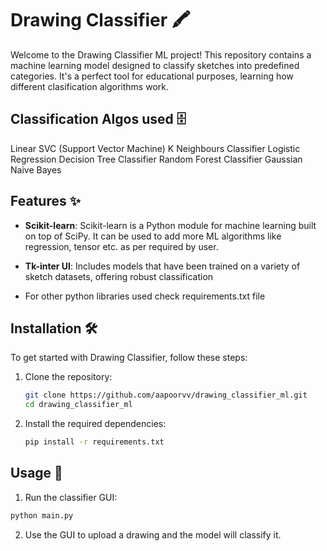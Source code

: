 
# Drawing Classifier 🖍

Welcome to the Drawing Classifier ML project! This repository contains a machine learning model designed to classify sketches into predefined categories. It's a perfect tool for educational purposes, learning how different clasification algorithms work.

## Classification Algos used 🗄

Linear SVC (Support Vector Machine)
K Neighbours Classifier
Logistic Regression
Decision Tree Classifier
Random Forest Classifier
Gaussian Naive Bayes

## Features ✨

- **Scikit-learn**: Scikit-learn is a Python module for machine learning built on top of SciPy. It can be used to add more ML algorithms like regression, tensor etc. as per required by user.

- **Tk-inter UI**: Includes models that have been trained on a variety of sketch datasets, offering robust classification

- For other python libraries used check requirements.txt file

## Installation 🛠️

To get started with Drawing Classifier, follow these steps:

1. Clone the repository:
   ```bash
   git clone https://github.com/aapoorvv/drawing_classifier_ml.git
   cd drawing_classifier_ml

2. Install the required dependencies:
   ```bash
   pip install -r requirements.txt
   
## Usage 🔎
1. Run the classifier GUI:
```bash
python main.py
```
2. Use the GUI to upload a drawing and the model will classify it.
